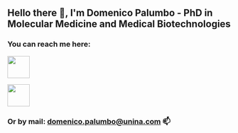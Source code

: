 ## Hello there 👋, I'm Domenico Palumbo - PhD in Molecular Medicine and Medical Biotechnologies


### You can reach me here:
[<img src="https://res-1.cloudinary.com/crunchbase-production/image/upload/c_lpad,h_256,w_256,f_auto,q_auto:eco/v1470150968/halqcskldv3ge9nkpjsq.png" width="50">](https://www.researchgate.net/profile/Domenico_Palumbo2)            

[<img src="https://upload.wikimedia.org/wikipedia/commons/thumb/c/ca/LinkedIn_logo_initials.png/480px-LinkedIn_logo_initials.png" width="50">](www.linkedin.com/in/domenico-palumbo-ottantanove)

### Or by mail: domenico.palumbo@unina.com 📫
